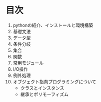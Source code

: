# 目次

1. pythonの紹介、インストールと環境構築
2. 基礎文法
3. データ型
4. 条件分岐
5. 集合
6. 関数
7. 常用モジュール
8. I/O操作
9. 例外処理
10. オブジェクト指向プログラミングについて
    - クラスとインスタンス
    - 継承とポリモーフィズム
